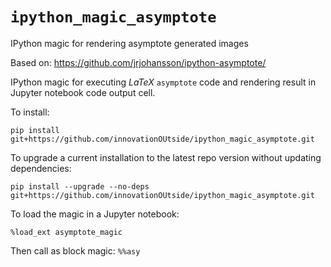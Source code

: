 # `ipython_magic_asymptote`

IPython magic for rendering asymptote generated images

Based on: https://github.com/jrjohansson/ipython-asymptote/

IPython magic for executing *LaTeX* `asymptote` code and rendering result in Jupyter notebook code output cell.

To install:

`pip install git+https://github.com/innovationOUtside/ipython_magic_asymptote.git`

To upgrade a current installation to the latest repo version without updating dependencies:

`pip install --upgrade --no-deps git+https://github.com/innovationOUtside/ipython_magic_asymptote.git`

To load the magic in a Jupyter notebook:

`%load_ext asymptote_magic `

Then call as block magic: `%%asy`
